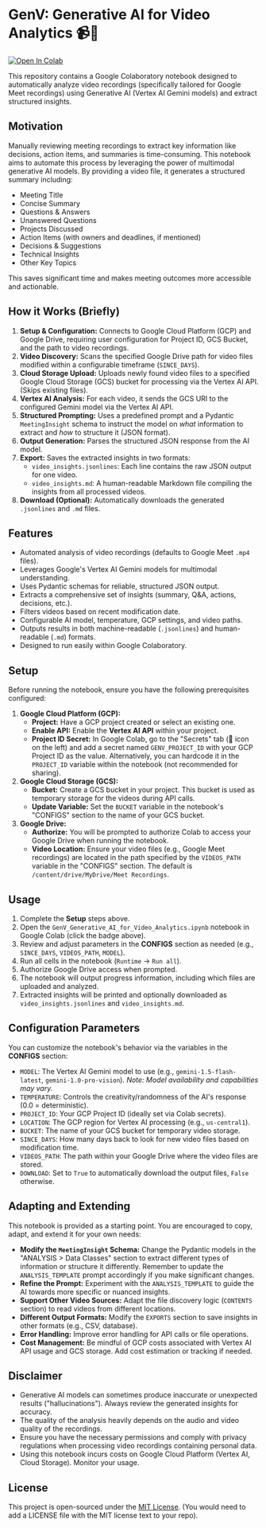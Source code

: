 # GenV: Generative AI for Video Analytics 📹🤖

[![Open In Colab](https://colab.research.google.com/assets/colab-badge.svg)](https://colab.research.google.com/drive/1TgiWawhrLRVH6UB2I0zbCylrYnu5gO3Y)

This repository contains a Google Colaboratory notebook designed to automatically analyze video recordings (specifically tailored for Google Meet recordings) using Generative AI (Vertex AI Gemini models) and extract structured insights.

## Motivation

Manually reviewing meeting recordings to extract key information like decisions, action items, and summaries is time-consuming. This notebook aims to automate this process by leveraging the power of multimodal generative AI models. By providing a video file, it generates a structured summary including:

* Meeting Title
* Concise Summary
* Questions & Answers
* Unanswered Questions
* Projects Discussed
* Action Items (with owners and deadlines, if mentioned)
* Decisions & Suggestions
* Technical Insights
* Other Key Topics

This saves significant time and makes meeting outcomes more accessible and actionable.

## How it Works (Briefly)

1.  **Setup & Configuration:** Connects to Google Cloud Platform (GCP) and Google Drive, requiring user configuration for Project ID, GCS Bucket, and the path to video recordings.
2.  **Video Discovery:** Scans the specified Google Drive path for video files modified within a configurable timeframe (`SINCE_DAYS`).
3.  **Cloud Storage Upload:** Uploads newly found video files to a specified Google Cloud Storage (GCS) bucket for processing via the Vertex AI API. (Skips existing files).
4.  **Vertex AI Analysis:** For each video, it sends the GCS URI to the configured Gemini model via the Vertex AI API.
5.  **Structured Prompting:** Uses a predefined prompt and a Pydantic `MeetingInsight` schema to instruct the model on *what* information to extract and *how* to structure it (JSON format).
6.  **Output Generation:** Parses the structured JSON response from the AI model.
7.  **Export:** Saves the extracted insights in two formats:
    * `video_insights.jsonlines`: Each line contains the raw JSON output for one video.
    * `video_insights.md`: A human-readable Markdown file compiling the insights from all processed videos.
8.  **Download (Optional):** Automatically downloads the generated `.jsonlines` and `.md` files.

## Features

* Automated analysis of video recordings (defaults to Google Meet `.mp4` files).
* Leverages Google's Vertex AI Gemini models for multimodal understanding.
* Uses Pydantic schemas for reliable, structured JSON output.
* Extracts a comprehensive set of insights (summary, Q&A, actions, decisions, etc.).
* Filters videos based on recent modification date.
* Configurable AI model, temperature, GCP settings, and video paths.
* Outputs results in both machine-readable (`.jsonlines`) and human-readable (`.md`) formats.
* Designed to run easily within Google Colaboratory.

## Setup

Before running the notebook, ensure you have the following prerequisites configured:

1.  **Google Cloud Platform (GCP):**
    * **Project:** Have a GCP project created or select an existing one.
    * **Enable API:** Enable the **Vertex AI API** within your project.
    * **Project ID Secret:** In Google Colab, go to the "Secrets" tab (🔑 icon on the left) and add a secret named `GENV_PROJECT_ID` with your GCP Project ID as the value. Alternatively, you can hardcode it in the `PROJECT_ID` variable within the notebook (not recommended for sharing).
2.  **Google Cloud Storage (GCS):**
    * **Bucket:** Create a GCS bucket in your project. This bucket is used as temporary storage for the videos during API calls.
    * **Update Variable:** Set the `BUCKET` variable in the notebook's "CONFIGS" section to the name of your GCS bucket.
3.  **Google Drive:**
    * **Authorize:** You will be prompted to authorize Colab to access your Google Drive when running the notebook.
    * **Video Location:** Ensure your video files (e.g., Google Meet recordings) are located in the path specified by the `VIDEOS_PATH` variable in the "CONFIGS" section. The default is `/content/drive/MyDrive/Meet Recordings`.

## Usage

1.  Complete the **Setup** steps above.
2.  Open the `GenV_Generative_AI_for_Video_Analytics.ipynb` notebook in Google Colab (click the badge above).
3.  Review and adjust parameters in the **CONFIGS** section as needed (e.g., `SINCE_DAYS`, `VIDEOS_PATH`, `MODEL`).
4.  Run all cells in the notebook (`Runtime` -> `Run all`).
5.  Authorize Google Drive access when prompted.
6.  The notebook will output progress information, including which files are uploaded and analyzed.
7.  Extracted insights will be printed and optionally downloaded as `video_insights.jsonlines` and `video_insights.md`.

## Configuration Parameters

You can customize the notebook's behavior via the variables in the **CONFIGS** section:

* `MODEL`: The Vertex AI Gemini model to use (e.g., `gemini-1.5-flash-latest`, `gemini-1.0-pro-vision`). *Note: Model availability and capabilities may vary.*
* `TEMPERATURE`: Controls the creativity/randomness of the AI's response (0.0 = deterministic).
* `PROJECT_ID`: Your GCP Project ID (ideally set via Colab secrets).
* `LOCATION`: The GCP region for Vertex AI processing (e.g., `us-central1`).
* `BUCKET`: The name of your GCS bucket for temporary video storage.
* `SINCE_DAYS`: How many days back to look for new video files based on modification time.
* `VIDEOS_PATH`: The path within your Google Drive where the video files are stored.
* `DOWNLOAD`: Set to `True` to automatically download the output files, `False` otherwise.

## Adapting and Extending

This notebook is provided as a starting point. You are encouraged to copy, adapt, and extend it for your own needs:

* **Modify the `MeetingInsight` Schema:** Change the Pydantic models in the "ANALYSIS > Data Classes" section to extract different types of information or structure it differently. Remember to update the `ANALYSIS_TEMPLATE` prompt accordingly if you make significant changes.
* **Refine the Prompt:** Experiment with the `ANALYSIS_TEMPLATE` to guide the AI towards more specific or nuanced insights.
* **Support Other Video Sources:** Adapt the file discovery logic (`CONTENTS` section) to read videos from different locations.
* **Different Output Formats:** Modify the `EXPORTS` section to save insights in other formats (e.g., CSV, database).
* **Error Handling:** Improve error handling for API calls or file operations.
* **Cost Management:** Be mindful of GCP costs associated with Vertex AI API usage and GCS storage. Add cost estimation or tracking if needed.

## Disclaimer

* Generative AI models can sometimes produce inaccurate or unexpected results ("hallucinations"). Always review the generated insights for accuracy.
* The quality of the analysis heavily depends on the audio and video quality of the recordings.
* Ensure you have the necessary permissions and comply with privacy regulations when processing video recordings containing personal data.
* Using this notebook incurs costs on Google Cloud Platform (Vertex AI, Cloud Storage). Monitor your usage.

## License

This project is open-sourced under the [MIT License](LICENSE). (You would need to add a LICENSE file with the MIT license text to your repo).
